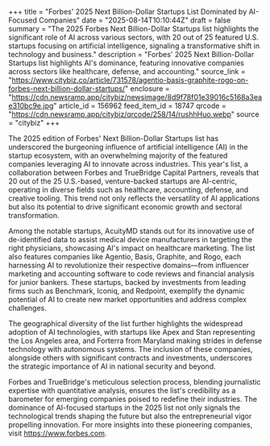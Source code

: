 +++
title = "Forbes' 2025 Next Billion-Dollar Startups List Dominated by AI-Focused Companies"
date = "2025-08-14T10:10:44Z"
draft = false
summary = "The 2025 Forbes Next Billion-Dollar Startups list highlights the significant role of AI across various sectors, with 20 out of 25 featured U.S. startups focusing on artificial intelligence, signaling a transformative shift in technology and business."
description = "Forbes' 2025 Next Billion-Dollar Startups list highlights AI's dominance, featuring innovative companies across sectors like healthcare, defense, and accounting."
source_link = "https://www.citybiz.co/article/731578/agentio-basis-graphite-rogo-on-forbes-next-billion-dollar-startups/"
enclosure = "https://cdn.newsramp.app/citybiz/newsimage/8d9f78f01e39016c5168a3eae310bc9e.jpg"
article_id = 156962
feed_item_id = 18747
qrcode = "https://cdn.newsramp.app/citybiz/qrcode/258/14/rushhHuo.webp"
source = "citybiz"
+++

<p>The 2025 edition of Forbes' Next Billion-Dollar Startups list has underscored the burgeoning influence of artificial intelligence (AI) in the startup ecosystem, with an overwhelming majority of the featured companies leveraging AI to innovate across industries. This year's list, a collaboration between Forbes and TrueBridge Capital Partners, reveals that 20 out of the 25 U.S.-based, venture-backed startups are AI-centric, operating in diverse fields such as healthcare, accounting, defense, and creative tooling. This trend not only reflects the versatility of AI applications but also its potential to drive significant economic growth and sectoral transformation.</p><p>Among the notable startups, AcuityMD stands out for its innovative use of de-identified data to assist medical device manufacturers in targeting the right physicians, showcasing AI's impact on healthcare marketing. The list also features companies like Agentio, Basis, Graphite, and Rogo, each harnessing AI to revolutionize their respective domains—from influencer marketing and accounting software to code reviews and financial analysis for junior bankers. These startups, backed by investments from leading firms such as Benchmark, Iconiq, and Redpoint, exemplify the dynamic potential of AI to create new market opportunities and address complex challenges.</p><p>The geographical diversity of the list further highlights the widespread adoption of AI technologies, with startups like Apex and Stan representing the Los Angeles area, and Forterra from Maryland making strides in defense technology with autonomous systems. The inclusion of these companies, alongside others with significant contracts and investments, underscores the strategic importance of AI in national security and beyond.</p><p>Forbes and TrueBridge's meticulous selection process, blending journalistic expertise with quantitative analysis, ensures the list's credibility as a barometer for emerging companies poised to redefine their industries. The dominance of AI-focused startups in the 2025 list not only signals the technological trends shaping the future but also the entrepreneurial vigor propelling innovation. For more insights into these pioneering companies, visit <a href='https://www.forbes.com' rel='nofollow' target='_blank'>https://www.forbes.com</a>.</p>